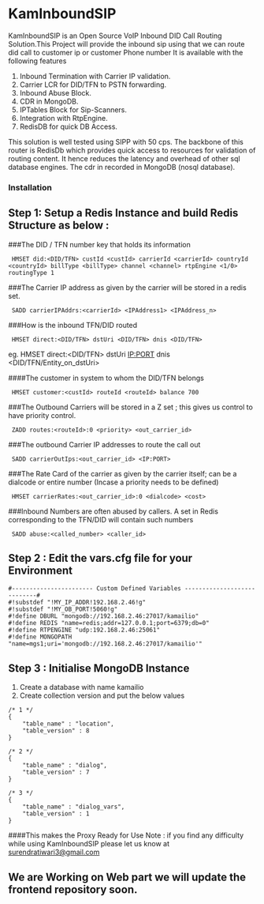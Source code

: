 # KamInboundSIP

KamInboundSIP is an Open Source VoIP Inbound DID Call Routing Solution.This Project will provide the inbound sip using that we can route did call to customer ip or customer Phone number
It is available with the following features

1. Inbound Termination with Carrier IP validation.
2. Carrier LCR for DID/TFN to PSTN forwarding.
3. Inbound Abuse Block.
4. CDR in MongoDB.
5. IPTables Block for Sip-Scanners.
6. Integration with RtpEngine.
7. RedisDB for quick DB Access.

This solution is well tested using SIPP with 50 cps. The backbone of this router is RedisDb which provides quick access to resources for validation of routing content.
It hence reduces the latency and overhead of other sql database engines. The cdr in recorded in MongoDB (nosql database).


### Installation

## Step 1: Setup a Redis Instance and build Redis Structure as below :

###The DID / TFN number key that holds its information  
```
 HMSET did:<DID/TFN> custId <custId> carrierId <carrierId> countryId <countryId> billType <billType> channel <channel> rtpEngine <1/0> routingType 1
``` 

###The Carrier IP address as given by the carrier will be stored in a redis set.   
```
 SADD carrierIPAddrs:<carrierId> <IPAddress1> <IPAddress_n> 
``` 

###How is the inbound TFN/DID routed
```
 HMSET direct:<DID/TFN> dstUri <DID/TFN> dnis <DID/TFN>
```
eg. HMSET direct:<DID/TFN> dstUri <IP:PORT> dnis <DID/TFN/Entity_on_dstUri>
 
####The customer in system to whom the DID/TFN belongs 
``` 
 HMSET customer:<custId> routeId <routeId> balance 700
``` 

###The Outbound Carriers will be stored in a Z set ; this gives us control to have priority control.
```
 ZADD routes:<routeId>:0 <priority> <out_carrier_id> 
```

###The outbound Carrier IP addresses to route the call out
```
 SADD carrierOutIps:<out_carrier_id> <IP:PORT>
```

###The Rate Card of the carrier as given by the carrier itself; can be a dialcode or entire number (Incase a priority needs to be defined)
```
 HMSET carrierRates:<out_carrier_id>:0 <dialcode> <cost>
```

###Inbound Numbers are often abused by callers. A set in Redis corresponding to the TFN/DID will contain such numbers
```
 SADD abuse:<called_number> <caller_id>
```

## Step 2 : Edit the vars.cfg file for your Environment
```
#----------------------- Custom Defined Variables ----------------------------#
#!substdef "!MY_IP_ADDR!192.168.2.46!g"
#!substdef "!MY_OB_PORT!5060!g"
#!define DBURL "mongodb://192.168.2.46:27017/kamailio"
#!define REDIS "name=redis;addr=127.0.0.1;port=6379;db=0"
#!define RTPENGINE "udp:192.168.2.46:25061"
#!define MONGOPATH "name=mgs1;uri='mongodb://192.168.2.46:27017/kamailio'"
```

## Step 3 : Initialise MongoDB Instance
 
1. Create a database with name kamailio
2. Create collection version and put the below values

```
/* 1 */
{    
    "table_name" : "location",
    "table_version" : 8
}

/* 2 */
{
    "table_name" : "dialog",
    "table_version" : 7
}

/* 3 */
{
    "table_name" : "dialog_vars",
    "table_version" : 1
}

```

####This makes the Proxy Ready for Use
Note : if you find any difficulty while using KamInboundSIP please let us know at surendratiwari3@gmail.com
## We are Working on Web part we will update the frontend repository soon.
